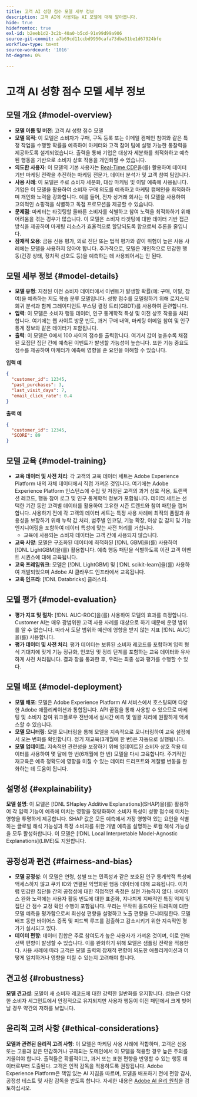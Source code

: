 ```yaml
---
title: 고객 AI 성향 점수 모델 세부 정보
description: 고객 AI에 사용되는 AI 모델에 대해 알아봅니다.
hide: true
hidefromtoc: true
exl-id: b2eeb1d2-3c2b-40a0-b5cd-91e99d99a906
source-git-commit: a7b69cd11ccbd9950cafa73dba51be1d67924bfe
workflow-type: tm+mt
source-wordcount: '1016'
ht-degree: 0%

---
```


# 고객 AI 성향 점수 모델 세부 정보

## 모델 개요 {#model-overview}

* **모델 이름 및 버전**: 고객 AI 성향 점수 모델
* **모델 목적**: 이 모델은 소비자가 구매, 구독 등록 또는 이메일 캠페인 참여와 같은 특정 작업을 수행할 확률을 예측하여 마케터와 고객 참여 팀에 실행 가능한 통찰력을 제공하도록 설계되었습니다. 출력을 통해 기업은 대상자 세분화를 최적화하고 예측된 행동을 기반으로 소비자 상호 작용을 개인화할 수 있습니다.
* **의도한 사용자**: 이 모델의 기본 사용자는 [Real-Time CDP](../../../rtcdp/home.md)을(를) 활용하여 데이터 기반 마케팅 전략을 추진하는 마케팅 전문가, 데이터 분석가 및 고객 참여 팀입니다.
* **사용 사례**: 이 모델은 주로 소비자 세분화, 대상 마케팅 및 이탈 예측에 사용됩니다. 기업은 이 모델을 활용하여 소비자 구매 의도를 예측하고 마케팅 캠페인을 최적화하며 개인화 노력을 강화합니다. 예를 들어, 전자 상거래 회사는 이 모델을 사용하여 고의적인 쇼핑객을 식별하고 독점 프로모션을 제공할 수 있습니다.
* **문제점**: 마케터는 타깃팅할 올바른 소비자를 식별하고 참여 노력을 최적화하기 위해 어려움을 겪는 경우가 많습니다. 이 모델은 소비자 타겟팅에 대한 데이터 기반 접근 방식을 제공하여 마케팅 리소스가 효율적으로 할당되도록 함으로써 추론을 줄입니다.
* **잠재적 오용**: 금융 신용 평가, 의료 진단 또는 법적 평가와 같이 위험이 높은 사용 사례에는 모델을 사용하지 않아야 합니다. 추가적으로, 모델은 개인적으로 민감한 행동(건강 상태, 정치적 선호도 등)을 예측하는 데 사용되어서는 안 된다.

## 모델 세부 정보 {#model-details}

* **모델 유형**: 지정된 이전 소비자 데이터에서 이벤트가 발생할 확률(예: 구매, 이탈, 참여)을 예측하는 지도 학습 분류 모델입니다. 성향 점수를 모델링하기 위해 로지스틱 회귀 분석과 함께 그레이디언트 부스팅 결정 트리(GBDT)를 사용하여 훈련합니다.
* **입력**: 이 모델은 소비자 행동 데이터, 인구 통계학적 특성 및 이전 상호 작용을 처리합니다. 여기에는 웹 사이트 방문 빈도, 과거 구매 내역, 마케팅 이메일 참여 및 인구 통계 정보와 같은 데이터가 포함됩니다.
* **출력**: 이 모델은 0에서 100 사이의 점수를 출력합니다. 여기서 값이 높을수록 채점된 모집단 집단 간에 예측된 이벤트가 발생할 가능성이 높습니다. 또한 기능 중요도 점수를 제공하여 마케터가 예측에 영향을 준 요인을 이해할 수 있습니다.

**입력 예**

```json
{ 
  "customer_id": 12345, 
  "past_purchases": 3, 
  "last_visit_days": 7,
  "email_click_rate": 0.4 
}
```

**출력 예**

```json
{ 
  "customer_id": 12345,
  "SCORE": 89 
}
```

## 모델 교육 {#model-training}

* **교육 데이터 및 사전 처리**: 각 고객의 교육 데이터 세트는 Adobe Experience Platform 내의 자체 데이터에서 직접 가져온 것입니다. 여기에는 Adobe Experience Platform 인스턴스에 수집 및 저장된 고객의 과거 상호 작용, 트랜잭션 레코드, 행동 참여 로그 및 인구 통계학적 정보가 포함됩니다. 데이터 세트는 선택한 기간 동안 고객별 데이터를 활용하여 고유한 시즌 트렌드와 참여 패턴을 캡처합니다. 사용하기 전에 각 고객의 데이터 세트는 특정 사용 사례에 최적의 품질과 유용성을 보장하기 위해 누락 값 처리, 범주별 인코딩, 기능 확장, 이상 값 감지 및 기능 엔지니어링을 포함하여 데이터 특성에 맞는 사전 처리를 거칩니다.
   * 교육에 사용되는 소비자 데이터는 고객 간에 사용되지 않습니다.
* **교육 사양**: 모델은 구조화된 데이터에 최적화된 [!DNL GBM]을(를) 사용하여 [!DNL LightGBM]을(를) 활용합니다. 예측 행동 패턴을 식별하도록 이전 고객 이벤트 시퀀스에 대해 교육됩니다.
* **교육 프레임워크**: 모델은 [!DNL LightGBM] 및 [!DNL scikit-learn]을(를) 사용하여 개발되었으며 Adobe AI 클라우드 인프라에서 교육됩니다.
* **교육 인프라**: [!DNL Databricks] 클러스터.

## 모델 평가 {#model-evaluation}

* **평가 지표 및 절차**: [!DNL AUC-ROC]을(를) 사용하여 모델의 효과를 측정합니다. Customer AI는 매우 광범위한 고객 사용 사례를 대상으로 하기 때문에 운영 범위를 알 수 없습니다. 따라서 도달 범위와 예산에 영향을 받지 않는 지표 [!DNL AUC]을(를) 사용합니다.
* **평가 데이터 및 사전 처리**: 평가 데이터는 보류된 소비자 레코드를 포함하며 입력 형식 기대치에 맞게 기능 정규화, 인코딩 및 정리 단계를 포함하는 교육 데이터와 유사하게 사전 처리됩니다. 결과 창을 통과한 후, 우리는 최종 성과 평가를 수행할 수 있다.

## 모델 배포 {#model-deployment}

* **모델 배포**: 모델은 Adobe Experience Platform AI 서비스에서 호스팅되며 다양한 Adobe 애플리케이션과 통합됩니다. API 끝점을 통해 사용할 수 있으므로 마케팅 및 소비자 참여 워크플로우 전반에서 실시간 예측 및 일괄 처리에 원활하게 액세스할 수 있습니다.
* **모델 모니터링**: 모델 모니터링을 통해 모델을 지속적으로 모니터링하여 교육 설정에서 오는 변화를 확인합니다. 정기 재교육(3개월에 한 번)은 자동으로 실행됩니다.
* **모델 업데이트**: 지속적인 관련성을 보장하기 위해 업데이트된 소비자 상호 작용 데이터를 사용하여 몇 달에 한 번(6개월에 한 번) 모델을 다시 교육합니다. 주기적인 재교육은 예측 정확도에 영향을 미칠 수 있는 데이터 드리프트와 계절별 변동을 완화하는 데 도움이 됩니다.

## 설명성 {#explainability}

**모델 설명**: 이 모델은 [!DNL SHapley Additive Explanations]&#x200B;(SHAP)을(를) 활용하여 각 입력 기능이 예측에 미치는 영향을 정량화하여 소비자 특성이 성향 점수에 미치는 영향을 투명하게 제공합니다. SHAP 값은 모든 예측에서 가장 영향력 있는 요인을 식별하는 글로벌 해석 가능성과 특정 소비자를 위한 개별 예측을 설명하는 로컬 해석 가능성을 모두 활성화합니다. 이 모델은 [!DNL Local Interpretable Model-Agnostic Explanations]&#x200B;(LIME)도 지원합니다.

## 공정성과 편견 {#fairness-and-bias}

* **모델 공정성**: 이 모델은 연령, 성별 또는 민족성과 같은 보호된 인구 통계학적 특성에 액세스하지 않고 쿠키 ID와 연결된 익명화된 행동 데이터에 대해 교육됩니다. 이처럼 민감한 집단들 간의 공정성에 대한 직접적인 측정은 실현 가능하지 않다. 바이어스 완화 노력에는 사용자 활동 빈도에 대한 표준화, 지나치게 지배적인 특징 억제 및 집단 간 점수 교정 확인 수행이 포함됩니다. 우리는 무작위 홀드아웃 트래픽에 대한 모델 예측을 평가함으로써 최신성 편향을 설명하고 노출 편향을 모니터링한다. 모델 배포 동안 바이어스 증폭 및 피드백 루프를 검출하고 감소시키기 위한 지속적인 평가가 실시되고 있다.
* **데이터 편향**: 데이터 집합은 주로 참여도가 높은 사용자가 가져온 것이며, 이로 인해 선택 편향이 발생할 수 있습니다. 이를 완화하기 위해 모델은 샘플링 전략을 적용한다. 사용 사례에 따라 고객은 모델 출력의 잠재적 편향이 의도한 애플리케이션과 어떻게 일치하거나 영향을 미칠 수 있는지 고려해야 합니다.

## 견고성 {#robustness}

**모델 견고성**: 모델이 새 소비자 레코드에 대한 강력한 일반화를 유지합니다. 성능은 다양한 소비자 세그먼트에서 안정적으로 유지되지만 사용자 행동이 이전 패턴에서 크게 벗어날 경우 약간의 저하를 보입니다.

## 윤리적 고려 사항 {#ethical-considerations}

**모델과 관련된 윤리적 고려 사항**: 이 모델은 마케팅 사용 사례에 적합하며, 고객은 신용 또는 고용과 같은 민감하거나 규제되는 도메인에서 이 모델을 적용할 경우 높은 주의를 기울여야 합니다. 출력들은 확률적이고, 과거 또는 표현 편향을 반영할 수 있는 행동 데이터로부터 도출된다. 고객은 인적 감독을 적용하도록 권장됩니다. Adobe Experience Platform은 책임 있는 AI 지침을 따르며, 모델을 배포하기 전에 편향 감사, 공정성 테스트 및 사람 감독을 받도록 합니다. 자세한 내용은 [Adobe AI 윤리 원칙](https://www.adobe.com/content/dam/cc/en/ai-ethics/pdfs/Adobe-AI-Ethics-Principles.pdf?msockid=0d85c8269eb36f0801d0ddb49fd16ebc)을 검토하십시오.
